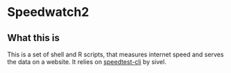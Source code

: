# Speedwatch2

## What this is

This is a set of shell and R scripts, that measures internet speed and serves
the data on a website. It relies on [speedtest-cli] by sivel.

[speedtest-cli]: (https://github.com/sivel/speedtest-cli)
